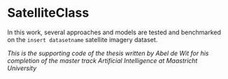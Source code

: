 # SatelliteClass
In this work, several approaches and models are tested and benchmarked on the `insert datasetname` satellite imagery dataset. 


_This is the supporting code of the thesis written by Abel de Wit for his completion of the master track Artificial Intelligence at Maastricht University_


